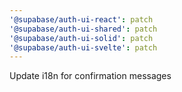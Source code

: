 ```yaml
---
'@supabase/auth-ui-react': patch
'@supabase/auth-ui-shared': patch
'@supabase/auth-ui-solid': patch
'@supabase/auth-ui-svelte': patch
---
```


Update i18n for confirmation messages
